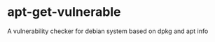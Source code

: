 apt-get-vulnerable
==================

A vulnerability checker for debian system based on dpkg and apt info
